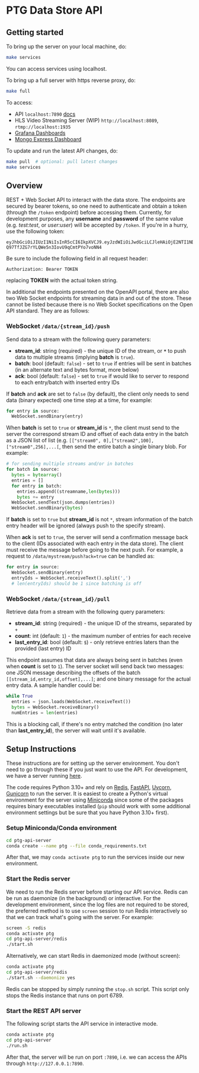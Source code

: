 # PTG Data Store API

## Getting started

To bring up the server on your local machine, do:

```bash
make services
```

You can access services using localhost.


To bring up a full server with https reverse proxy, do:

```bash
make full
```

To access:
 - API `localhost:7890` [docs](http://localhost:7890/docs)
 - HLS Video Streaming Server (WIP) `http://localhost:8089`, `rtmp://localhost:1935`
 - [Grafana Dashboards](http://localhost:3000)
 - [Mongo Express Dashboard](http://localhost:8081)


To update and run the latest API changes, do:
```bash
make pull  # optional: pull latest changes
make services
```

## Overview

REST + Web Socket API to interact with the data store. The endpoints are secured by bearer tokens, so one need to authenticate and obtain a token (through the `/token` endpoint) before accessing them. Currently, for development purposes, any **username** and **password** of the same value (e.g. *test:test*, or *user:user*) will be accepted by `/token`. If you're in a hurry, use the following token:

```
eyJhbGciOiJIUzI1NiIsInR5cCI6IkpXVCJ9.eyJzdWIiOiJwdGciLCJleHAiOjE2NTI1NDU3MTl9.8S6dal-Q97TfJZG7rYLQWe5n3IovU9qCmtPYo7voNN4
```

Be sure to include the following field in all request header:
```
Authorization: Bearer TOKEN
```
replacing **TOKEN** with the actual token string.

In additional the endpoints presented on the OpenAPI portal, there are also two Web Socket endpoints for streaming data in and out of the store. These cannot be listed because there is no Web Socket specifications on the Open API standard. They are as follows:

### **WebSocket** **`/data/{stream_id}/push`**
Send data to a stream with the following query parameters:
* **stream_id**: string (required) - the unique ID of the stream, or **`*`** to push data to multiple streams (implying **batch** is `true`).
* **batch**: bool (default: `false`) - set to `true` if entries will be sent in batches (in an alternate text and bytes format, more below)
* **ack**: bool (default: `false`) - set to `true` if would like to server to respond to each entry/batch with inserted entry IDs

If **batch** and **ack** are set to `false` (by default), the client only needs to send data (binary expected) one time step at a time, for example:
```python
for entry in source:
  WebSocket.sendBinary(entry)
```

When **batch** is set to `true` or **stream_id** is `*`, the client must send to the server the correspond stream ID and offset of each data entry in the batch as a JSON list of list (e.g. `[["stream0", 0],["stream2",100],["stream0",256],...[`, then send the entire batch a single binary blob. For example:
```python
# for sending multiple streams and/or in batches
for batch in source:
  bytes = bytearray()
  entries = []
  for entry in batch:
    entries.append((streamname,len(bytes)))
    bytes += entry
  WebSocket.sendText(json.dumps(entries))
  WebSocket.sendBinary(bytes)
```

If **batch** is set to `true` but **stream_id** is not `*`, stream information of the batch entry header will be ignored (always push to the specify stream).

When **ack** is set to `true`, the server will send a confirmation message back to the client (IDs associated with each entry in the data store). The client must receive the message before going to the next push. For example, a request to `/data/mystream/push?ack=true` can be handled as:
```python
for entry in source:
  WebSocket.sendBinary(entry)
  entryIds = WebSocket.receiveText().split(',')
  # len(entryIds) should be 1 since batching is off
```

### **WebSocket** **`/data/{stream_id}/pull`**
Retrieve data from a stream with the following query parameters:
* **stream_id**: string (required) - the unique ID of the streams, separated by `+`
* **count**: int (default: `1`) - the maximum number of entries for each receive
* **last_entry_id**: bool (default: `$`) - only retrieve entries laters than the provided (last entry) ID

This endpoint assumes that data are always being sent in batches (even when **count** is set to `1`). The server socket will send back two messages: one JSON message describing the offsets of the batch `[[stream_id,entry_id,offset],...]`; and one binary message for the actual entry data. A sample handler could be:
```python
while True
  entries = json.loads(WebSocket.receiveText())
  bytes = WebSocket.receiveBinary()
  numEntries = len(entries)
```

This is a blocking call, if there's no entry matched the condition (no later than **last_entry_id**), the server will wait until it's available.

## Setup Instructions

These instructions are for setting up the server environment. You don't need to go through these if you just want to use the API. For development, we have a server running [here](https://eng-nrf233-01.engineering.nyu.edu/ptg/api/docs).

The code requires Python 3.10+ and rely on [Redis](https://redis.io/), [FastAPI](https://fastapi.tiangolo.com/), [Uvcorn](https://www.uvicorn.org/), [Gunicorn](https://gunicorn.org/) to run the server. It is easiest to create a Python's virtual environment for the server using [Miniconda](https://docs.conda.io/en/latest/miniconda.html) since some of the packages requires binary executables installed (`pip` should work with some additional environment settings but be sure that you have Python 3.10+ first).

### Setup Miniconda/Conda environment
```bash
cd ptg-api-server
conda create --name ptg --file conda_requirements.txt
```

After that, we may `conda activate ptg` to run the services inside our new environment.

### Start the Redis server
We need to run the Redis server before starting our API service. Redis can be run as daemonize (in the background) or interactive. For the development environment, since the log files are not required to be stored, the preferred method is to use `screen` session to run Redis interactively so that we can track what's going with the server. For example:
```bash
screen -S redis
conda activate ptg
cd ptg-api-server/redis
./start.sh
```

Alternatively, we can start Redis in daemonized mode (without screen):
```bash
conda activate ptg
cd ptg-api-server/redis
./start.sh --daemonize yes
```

Redis can be stopped by simply running the `stop.sh` script. This script only stops the Redis instance that runs on port 6789.

### Start the REST API server
The following script starts the API service in interactive mode. 
```bash
conda activate ptg
cd ptg-api-server
./run.sh
```
After that, the server will be run on port `:7890`, i.e. we can access the APIs through `http://127.0.0.1:7890`.
